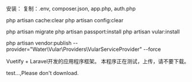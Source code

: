 安装：
复制：.env, composer.json, app.php, auth.php

php artisan cache:clear
php artisan config:clear

php artisan migrate
php artisan passport:install
php artisan vular:install

php artisan vendor:publish --provider="Water\Vular\Providers\VularServiceProvider" --force

Vuetify + Laravel开发的应用程序框架。
本程序正在测试，上传，请不要下载。

test...,Please don't download.
